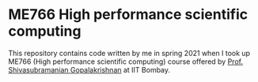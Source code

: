 # ME766 High performance scientific computing

This repository contains code written by me in spring 2021 when I took
up ME766 (High performance scientific computing) course offered by
[Prof. Shivasubramanian Gopalakrishnan](https://www.me.iitb.ac.in/?q=faculty/Prof.%20Shivasubramanian%20Gopalakrishnan)
at IIT Bombay.